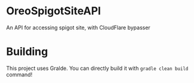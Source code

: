 # OreoSpigotSiteAPI
An API for accessing spigot site, with CloudFlare bypasser

# Building
This project uses Gralde. You can directly build it with `gradle clean build` command!
